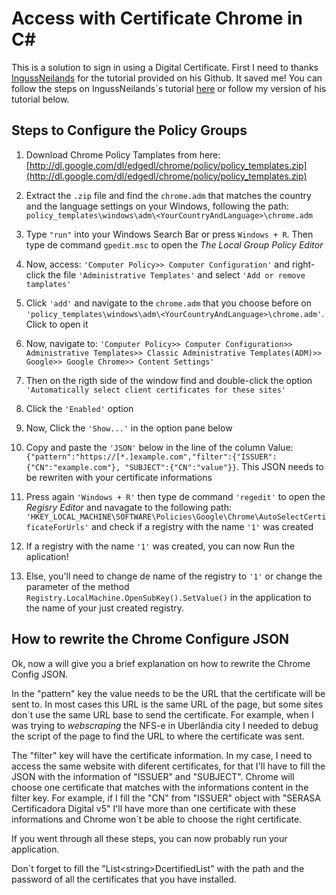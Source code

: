 # Access with Certificate Chrome in C#

This is a solution to sign in using a Digital Certificate.
First I need to thanks <a href="https://gist.github.com/IngussNeilands">IngussNeilands</a> for the tutorial provided on his Github. It saved me!
You can follow the steps on IngussNeilands´s tutorial <a href="https://gist.github.com/IngussNeilands/3bbbb7d78954c85e2e988cf3bfec7caa">here</a> or follow my version of his tutorial below.
## Steps to Configure the Policy Groups


  1. Download Chrome Policy Tamplates from here: [http://dl.google.com/dl/edgedl/chrome/policy/policy_templates.zip](http://dl.google.com/dl/edgedl/chrome/policy/policy_templates.zip)

  2. Extract the ```.zip``` file and find the ```chrome.adm``` that matches the country and the language settings on your Windows, following the path: ```policy_templates\windows\adm\<YourCountryAndLanguage>\chrome.adm```

  3. Type ```"run"``` into your Windows Search Bar or press ```Windows + R```. Then type de command ```gpedit.msc``` to open the _The Local Group Policy Editor_

  4. Now, access: ```'Computer Policy>> Computer Configuration'``` and right-click the file ```'Administrative Templates'``` and select ```'Add or remove tamplates'```

  5. Click ```'add'``` and navigate to the ```chrome.adm``` that you choose before on  ```'policy_templates\windows\adm\<YourCountryAndLanguage>\chrome.adm'```. Click to open it

  6. Now, navigate to:
   ```'Computer Policy>> Computer Configuration>> Administrative Templates>> Classic Administrative Templates(ADM)>> Google>> Google Chrome>> Content Settings'```

  7. Then on the rigth side of the window find and double-click the option ```'Automatically select client certificates for these sites'```

  8. Click the ```'Enabled'``` option

  9. Now, Click the ```'Show...'``` in the option pane below

  10. Copy and paste the ```'JSON'``` below in the line of the column Value:
  ```{"pattern":"https://[*.]example.com","filter":{"ISSUER":{"CN":"example.com"}, "SUBJECT":{"CN":"value"}}```. This JSON needs to be rewriten with your certificate informations

  11. Press again ```'Windows + R'``` then type de command ```'regedit'``` to open the _Regisry Editor_ and navagate to the following path: ```'HKEY_LOCAL_MACHINE\SOFTWARE\Policies\Google\Chrome\AutoSelectCertificateForUrls'``` and check if a registry with the name ```'1'``` was created

  12. If a registry with the name ```'1'``` was created, you can now Run the aplication!
  
  13. Else, you'll need to change de name of the registry to ```'1'``` or change the parameter of the method ```Registry.LocalMachine.OpenSubKey().SetValue()``` in the application to the name of your just created registry.




<h2 ><strong>How to rewrite the Chrome Configure JSON</strong></h2>
<p>Ok, now a will give you a brief explanation on how to rewrite the Chrome Config JSON.</p>
<p>In the "pattern" key the value needs to be the URL that the certificate will be sent to. In most cases this URL is the same URL of the page, but some sites don´t use the same URL base to send the certificate.
For example, when I was trying to <i>webscraping</i> the NFS-e in Uberlândia city I needed to debug the script of the page to find the URL to where the certificate was sent.</p>
<p>The "filter" key will have the certificate information. In my case, I need to access the same website with diferent certificates, for that I'll have to fill the JSON with the information of "ISSUER" and "SUBJECT". Chrome will choose one certificate that matches with the informations content in the filter key. For example, if I fill the "CN" from "ISSUER" object with "SERASA Certificadora Digital v5" I'll have more than one certificate with these informations and Chrome won´t be able to choose the right certificate.</p>
<p>If you went through all these steps, you can now probably run your application.</p>
<p>Don´t forget to fill the "List&ltstring&gtDcertifiedList" with the path and the password of all the certificates that you have installed.</p>
